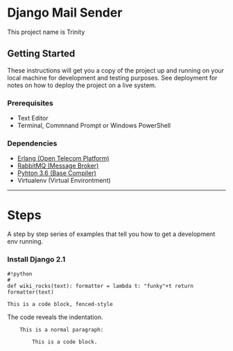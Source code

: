 Django Mail Sender
====================

This project name is Trinity 

## Getting Started

These instructions will get you a copy of the project up and running on your local machine for development and testing purposes. See deployment for notes on how to deploy the project on a live system.

### Prerequisites

* Text Editor
* Terminal, Commnand Prompt or Windows PowerShell

### Dependencies

* [Erlang (Open Telecom Platform)](https://www.erlang.org/)
* [RabbitMQ (Message Broker)](https://www.rabbitmq.com/)
* [Pyhton 3.6 (Base Compiler)](https://www.python.org/)
* Virtualenv (Virtual Environtment)

- - -

Steps
================================

A step by step series of examples that tell you how to get a development env running.

### Install Django 2.1

```
#!python
#
def wiki_rocks(text): formatter = lambda t: "funky"+t return formatter(text) 		
```

~~~~
This is a code block, fenced-style
~~~~

The code reveals the indentation.

		This is a normal paragraph:

			This is a code block.
	
[lexers]: http://pygments.org/docs/lexers/
[fireball]: http://daringfireball.net/projects/markdown/ 
[Pygments]: http://pygments.org/ 
[Extra]: http://michelf.ca/projects/php-markdown/extra/
[id]: http://example.com/  "Optional Title Here"
[BBmarkup]: https://confluence.atlassian.com/x/xTAvEw